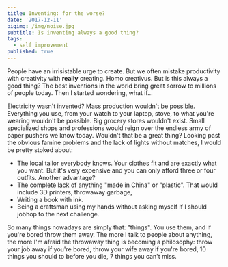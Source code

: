 ```yaml
---
title: Inventing: for the worse?
date: '2017-12-11'
bigimg: /img/noise.jpg
subtitle: Is inventing always a good thing?
tags:
  - self improvement
published: true
---
```


People have an irrisistable urge to create. But we often mistake productivity with creativity with **really** creating. Homo creativus. But is this always a good thing? The best inventions in the world bring great sorrow to millions of people today. Then I started wondering, what if...

Electricity wasn't invented? Mass production wouldn't be possible. Everything you use, from your watch to your laptop, stove, to what you're wearing wouldn't be possible. Big grocery stores wouldn't exist. Small specialized shops and professions would reign over the endless army of paper pushers we know today. Wouldn't that be a great thing? Looking past the obvious famine problems and the lack of lights without matches, I would be pretty stoked about:

- The local tailor everybody knows. Your clothes fit and are exactly what you want. But it's very expensive and you can only afford three or four outfits. Another advantage?
- The complete lack of anything "made in China" or "plastic". That would include 3D printers, throwaway garbage, 
- Writing a book with ink.
- Being a craftsman using my hands without asking myself if I should jobhop to the next challenge.

So many things nowadays are simply that: "things". You use them, and if you're bored throw them away. The more I talk to people about anything, the more I'm afraid the throwaway thing is becoming a philosophy: throw your job away if you're bored, throw your wife away if you're bored, 10 things you should to before you die, 7 things you can't miss.
